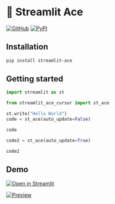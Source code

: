 # 📝 Streamlit Ace

[![GitHub][github_badge]][github_link] [![PyPI][pypi_badge]][pypi_link] 

## Installation

```sh
pip install streamlit-ace
```

## Getting started

```python
import streamlit as st 

from streamlit_ace_cursor import st_ace

st.write("Hello World")
code = st_ace(auto_update=False)

code 

code2 = st_ace(auto_update=True)

code2
```

## Demo

[![Open in Streamlit][share_badge]][share_link] 

[![Preview][share_img]][share_link]

[share_badge]: https://static.streamlit.io/badges/streamlit_badge_black_white.svg
[share_link]: https://share.streamlit.io/okld/streamlit-gallery/main?p=ace-editor
[share_img]: https://raw.githubusercontent.com/okld/streamlit-ace/main/preview.png

[github_badge]: https://badgen.net/badge/icon/GitHub?icon=github&color=black&label
[github_link]: https://github.com/okld/streamlit-ace

[pypi_badge]: https://badgen.net/pypi/v/streamlit-ace?icon=pypi&color=black&label
[pypi_link]: https://pypi.org/project/streamlit-ace
